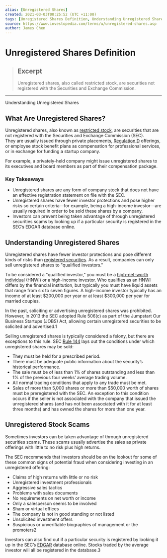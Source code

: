 ```yaml
---
alias: [Unregistered Shares]
created: 2021-03-03T00:25:52 (UTC +11:00)
tags: [Unregistered Shares Definition, Understanding Unregistered Shares]
source: https://www.investopedia.com/terms/u/unregistered-shares.asp
author: James Chen
---
```


# Unregistered Shares Definition

> ## Excerpt
> Unregistered shares, also called restricted stock, are securities not registered with the Securities and Exchange Commission.

---

Understanding Unregistered Shares
## What Are Unregistered Shares?

Unregistered shares, also known as [restricted stock](https://www.investopedia.com/terms/r/restrictedstock.asp), are securities that are not registered with the Securities and Exchange Commission (SEC). They are usually issued through private placements, [Regulation D](https://www.investopedia.com/terms/r/regulationd.asp) offerings, or employee stock benefit plans as compensation for professional services, or in exchange for funding a startup company.

For example, a privately-held company might issue unregistered shares to its executives and board members as part of their compensation package.

### Key Takeaways

-   Unregistered shares are any form of company stock that does not have an effective registration statement on file with the SEC.
-   Unregistered shares have fewer investor protections and pose higher risks so certain criteria—for example, being a high-income investor—are usually required in order to be sold these shares by a company.
-   Investors can prevent being taken advantage of through unregistered securities scams by looking up if a particular security is registered in the SEC’s EDGAR database online.

## Understanding Unregistered Shares

Unregistered shares have fewer investor protections and pose different kinds of risks than [registered securities](https://www.investopedia.com/terms/r/registeredsecurity.asp). As a result, companies can only sell unregistered shares to "qualified investors."

To be considered a "qualified investor," you must be a [high-net-worth individual](https://www.investopedia.com/terms/h/hnwi.asp) (HNWI) or a high-income investor. Who qualifies as an HNWI differs by the financial institution, but typically you must have liquid assets that range from six to seven figures. A high-income investor typically has an income of at least $200,000 per year or at least $300,000 per year for married couples.

In the past, soliciting or advertising unregistered shares was prohibited. However, in 2013 the SEC adopted Rule 506(c) as part of the Jumpstart Our Business Startups (JOBS) Act, allowing certain unregistered securities to be solicited and advertised.1

Selling unregistered shares is typically considered a felony, but there are exceptions to this rule. SEC [Rule 144](https://www.investopedia.com/terms/r/rule144.asp) lays out the conditions under which unregistered shares may be sold:

-   They must be held for a prescribed period.
-   There must be adequate public information about the security’s historical performance.
-   The sale must be of less than 1% of shares outstanding and less than 1% of the previous four weeks’ average trading volume.
-   All normal trading conditions that apply to any trade must be met.
-   Sales of more than 5,000 shares or more than $50,000 worth of shares must be preregistered with the SEC. An exception to this condition occurs if the seller is not associated with the company that issued the unregistered shares (and has not been associated with it for at least three months) and has owned the shares for more than one year.

## Unregistered Stock Scams

Sometimes investors can be taken advantage of through unregistered securities scams. These scams usually advertise the sales as private offerings with little to no risk plus high returns.

The SEC recommends that investors should be on the lookout for some of these common signs of potential fraud when considering investing in an unregistered offering:

-   Claims of high returns with little or no risk
-   Unregistered investment professionals
-   Aggressive sales tactics
-   Problems with sales documents
-   No requirements on net worth or income
-   Only a salesperson seems to be involved
-   Sham or virtual offices
-   The company is not in good standing or not listed
-   Unsolicited investment offers
-   Suspicious or unverifiable biographies of management or the promoters2

Investors can also find out if a particular security is registered by looking it up in the SEC’s [EDGAR](https://www.investopedia.com/terms/e/edgar.asp) database online. Stocks traded by the average investor will all be registered in the database.3

